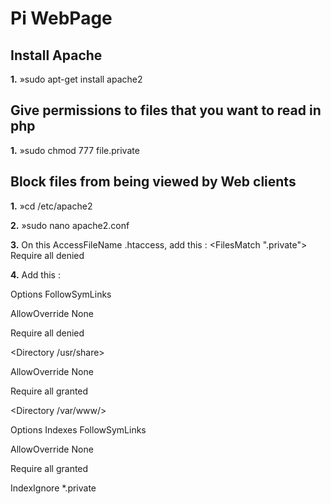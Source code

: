 # Pi WebPage

## Install Apache
**1.** »sudo apt-get install apache2

## Give permissions to files that you want to read in php
**1.** »sudo chmod 777 file.private

## Block files from being viewed by Web clients
**1.** »cd /etc/apache2

**2.** »sudo nano apache2.conf

**3.** On this AccessFileName .htaccess, add this :
<FilesMatch "\.private">
        Require all denied
</FilesMatch>

**4.** Add this :

<Directory />

Options FollowSymLinks

AllowOverride None

Require all denied

</Directory>

<Directory /usr/share>

AllowOverride None

Require all granted

</Directory>

<Directory /var/www/>

Options Indexes FollowSymLinks

AllowOverride None

Require all granted

IndexIgnore *.private

</Directory>



